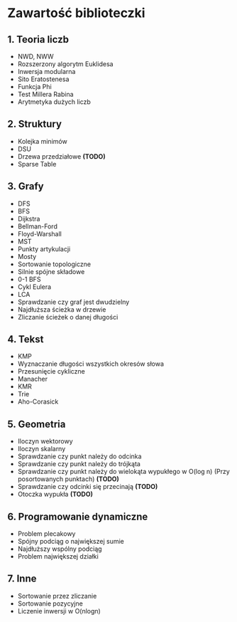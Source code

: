 # Zawartość biblioteczki

## 1. Teoria liczb
* NWD, NWW 
* Rozszerzony algorytm Euklidesa 
* Inwersja modularna
* Sito Eratostenesa 
* Funkcja Phi 
* Test Millera Rabina 
* Arytmetyka dużych liczb

## 2. Struktury
* Kolejka minimów
* DSU
* Drzewa przedziałowe **(TODO)**
* Sparse Table

## 3. Grafy
* DFS
* BFS
* Dijkstra
* Bellman-Ford
* Floyd-Warshall
* MST
* Punkty artykulacji
* Mosty
* Sortowanie topologiczne
* Silnie spójne składowe
* 0-1 BFS
* Cykl Eulera
* LCA
* Sprawdzanie czy graf jest dwudzielny
* Najdłuższa ścieżka w drzewie
* Zliczanie ścieżek o danej długości

## 4. Tekst
* KMP
* Wyznaczanie długości wszystkich okresów słowa
* Przesunięcie cykliczne
* Manacher
* KMR
* Trie
* Aho-Corasick

## 5. Geometria
* Iloczyn wektorowy
* Iloczyn skalarny 
* Sprawdzanie czy punkt należy do odcinka
* Sprawdzanie czy punkt należy do trójkąta
* Sprawdzanie czy punkt należy do wielokąta wypukłego w O(log n) (Przy posortowanych punktach) **(TODO)**
* Sprawdzanie czy odcinki się przecinają **(TODO)**
* Otoczka wypukła **(TODO)**

## 6. Programowanie dynamiczne
* Problem plecakowy
* Spójny podciąg o największej sumie
* Najdłuższy wspólny podciąg
* Problem największej działki

## 7. Inne
* Sortowanie przez zliczanie
* Sortowanie pozycyjne
* Liczenie inwersji w O(nlogn)
